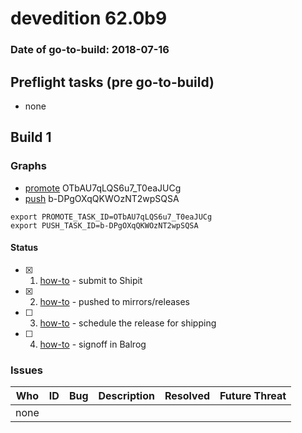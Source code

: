 # devedition 62.0b9

### Date of go-to-build: 2018-07-16

## Preflight tasks (pre go-to-build)
- none

## Build 1  

### Graphs
* [promote](https://tools.taskcluster.net/push-inspector/#/OTbAU7qLQS6u7_T0eaJUCg) OTbAU7qLQS6u7_T0eaJUCg
* [push](https://tools.taskcluster.net/push-inspector/#/b-DPgOXqQKWOzNT2wpSQSA) b-DPgOXqQKWOzNT2wpSQSA
```
export PROMOTE_TASK_ID=OTbAU7qLQS6u7_T0eaJUCg
export PUSH_TASK_ID=b-DPgOXqQKWOzNT2wpSQSA
```


#### Status
- [x] 1.  [how-to](https://wiki.mozilla.org/Release:Release_Automation_on_Mercurial:Starting_a_Release#Submit_to_Ship_It)  - submit to Shipit
- [x] 2.  [how-to](https://github.com/mozilla-releng/releasewarrior-2.0/blob/master/docs/release-promotion/desktop/howto.md#push-artifacts-to-releases-directory)  - pushed to mirrors/releases
- [ ] 3.  [how-to](https://github.com/mozilla-releng/releasewarrior-2.0/blob/master/docs/release-promotion/desktop/howto.md#ship-the-release)  - schedule the release for shipping
- [ ] 4.  [how-to](https://github.com/mozilla-releng/releasewarrior-2.0/blob/master/docs/release-promotion/desktop/howto.md#obtain-sign-offs-for-changes)  - signoff in Balrog

### Issues
| Who                 | ID               | Bug                                                                 | Description                | Resolved                | Future Threat                |
| ------------------- | ---------------- | ------------------------------------------------------------------- | -------------------------- | ----------------------- | ---------------------------- |
| none | | | | | |


